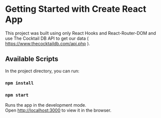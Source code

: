 # Getting Started with Create React App

This project was built using only React Hooks and React-Router-DOM and use The Cocktail DB API to get our data ( https://www.thecocktaildb.com/api.php ).

## Available Scripts

In the project directory, you can run:

### `npm install`

### `npm start`

Runs the app in the development mode.\
Open [http://localhost:3000](http://localhost:3000) to view it in the browser.
